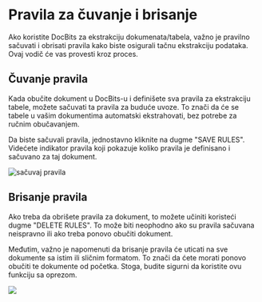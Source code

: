 # Pravila za čuvanje i brisanje

Ako koristite DocBits za ekstrakciju dokumenata/tabela, važno je pravilno sačuvati i obrisati pravila kako biste osigurali tačnu ekstrakciju podataka. Ovaj vodič će vas provesti kroz proces.

## Čuvanje pravila

Kada obučite dokument u DocBits-u i definišete sva pravila za ekstrakciju tabele, možete sačuvati ta pravila za buduće uvoze. To znači da će se tabele u vašim dokumentima automatski ekstrahovati, bez potrebe za ručnim obučavanjem.

Da biste sačuvali pravila, jednostavno kliknite na dugme "SAVE RULES". Videćete indikator pravila koji pokazuje koliko pravila je definisano i sačuvano za taj dokument.

![sačuvaj pravila](https://lh7-us.googleusercontent.com/zVn\_mYiL7PwiILj2gJ4sxaPKpEUNOfKwryiZJ2Umk2SpvGHZ8OVUznBReJHqCM7UstWTt6nq0azJrtPDK\_2q4jVUZgsE7bf6toT9kl57wByn4EG3JqafBfZt5G54OZ8okUfpLUH1tvHb0mZIC119I4k)

## Brisanje pravila

Ako treba da obrišete pravila za dokument, to možete učiniti koristeći dugme "DELETE RULES". To može biti neophodno ako su pravila sačuvana neispravno ili ako treba ponovo obučiti dokument.

Međutim, važno je napomenuti da brisanje pravila će uticati na sve dokumente sa istim ili sličnim formatom. To znači da ćete morati ponovo obučiti te dokumente od početka. Stoga, budite sigurni da koristite ovu funkciju sa oprezom.

![](https://lh7-us.googleusercontent.com/KyfMBBv2ghBgSmqTZ4zMVsHKaoAVwcha8XRhUPNPrVMNwsmHXCDMDSsmkJYE2EYWynD1SzMcf57dmqvGIC4u3UpQohRxZW3A2RNICsNyI6Du0-jd3ZibupkTwRnYoD\_XUAbfypZ5iQj-9Z0XN\_SreUs)
